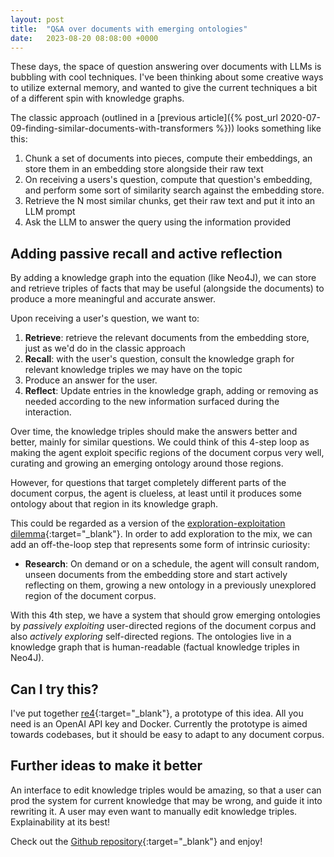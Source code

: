 ```yaml
---
layout: post
title:  "Q&A over documents with emerging ontologies"
date:   2023-08-20 08:08:00 +0000
---
```


These days, the space of question answering over documents with LLMs is bubbling with cool techniques. I've been thinking about some
creative ways to utilize external memory, and wanted to give the current techniques a bit of a different spin with knowledge graphs.

The classic approach (outlined in a [previous article]({% post_url 2020-07-09-finding-similar-documents-with-transformers %}))
looks something like this:

1. Chunk a set of documents into pieces, compute their embeddings, an store them in an embedding store alongside their raw text
2. On receiving a users's question, compute that question's embedding, and perform some sort of similarity search against the embedding store.
3. Retrieve the N most similar chunks, get their raw text and put it into an LLM prompt
4. Ask the LLM to answer the query using the information provided

## Adding passive recall and active reflection

By adding a knowledge graph into the equation (like Neo4J), we can store and retrieve triples of facts that may be useful (alongside the documents)
to produce a more meaningful and accurate answer.

Upon receiving a user's question, we want to:

1. **Retrieve**: retrieve the relevant documents from the embedding store, just as we'd do in the classic approach
2. **Recall**: with the user's question, consult the knowledge graph for relevant knowledge triples we may have on the topic
3. Produce an answer for the user.
4. **Reflect**: Update entries in the knowledge graph, adding or removing as needed according to the new information surfaced during the interaction.

Over time, the knowledge triples should make the answers better and better, mainly for similar questions. We could think of this 4-step loop as
making the agent exploit specific regions of the document corpus very well, curating and growing an emerging ontology around those regions.

However, for questions that target completely different parts of the document corpus, the agent is clueless, at least until it produces some ontology
about that region in its knowledge graph.

This could be regarded as a version of the [exploration-exploitation dilemma](https://en.wikipedia.org/wiki/Exploration-exploitation_dilemma){:target="_blank"}.
In order to add exploration to the mix, we can add an off-the-loop step that represents some form of intrinsic curiosity:

* **Research**: On demand or on a schedule, the agent will consult random, unseen documents from the embedding store and start actively reflecting on them, growing
a new ontology in a previously unexplored region of the document corpus.

With this 4th step, we have a system that should grow emerging ontologies by *passively exploiting* user-directed regions of the document corpus and also *actively exploring*
self-directed regions. The ontologies live in a knowledge graph that is human-readable (factual knowledge triples in Neo4J).

## Can I try this?

I've put together [re4](https://github.com/txus/re4){:target="_blank"}, a prototype of this idea. All you need is an OpenAI API key and Docker. Currently the prototype
is aimed towards codebases, but it should be easy to adapt to any document corpus.

## Further ideas to make it better

An interface to edit knowledge triples would be amazing, so that a user can prod the system for current knowledge that may be wrong, and guide it into rewriting
it. A user may even want to manually edit knowledge triples. Explainability at its best!

Check out the [Github repository](https://github.com/txus/re4){:target="_blank"} and enjoy!
